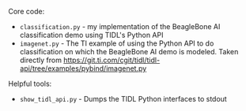 Core code:

- `classification.py` - my implementation of the BeagleBone AI classification demo using TIDL's Python API
- `imagenet.py` - The TI example of using the Python API to do classification on
  which the BeagleBone AI demo is modeled.  Taken directly from
  <https://git.ti.com/cgit/tidl/tidl-api/tree/examples/pybind/imagenet.py>

Helpful tools:

- `show_tidl_api.py` - Dumps the TIDL Python interfaces to stdout
